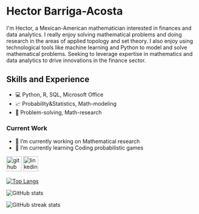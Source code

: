 # Hector Barriga-Acosta
I'm Hector, a Mexican-American mathematician interested in finances and data analytics. I really enjoy solving mathematical problems and doing research in the areas of applied topology and set theory. I also enjoy using technological tools like machine learning and Python to model and solve mathematical problems. Seeking to leverage expertise in mathematics and data analytics to drive innovations in the finance sector.

## Skills and Experience

* 💻 Python, R, SQL, Microsoft Office
* 📈 Probability&Statistics, Math-modeling
* 📐 Problem-solving, Math-research

### Current Work
- 🔭 I’m currently working on Mathematical research 
- 🌱 I’m currently learning Coding probabilistic games 


[<img src='https://cdn.jsdelivr.net/npm/simple-icons@3.0.1/icons/github.svg' alt='github' height='40'>](https://github.com/hector-barriga)  [<img src='https://cdn.jsdelivr.net/npm/simple-icons@3.0.1/icons/linkedin.svg' alt='linkedin' height='40'>](https://www.linkedin.com/in/hector-barriga-acosta/)  

[![Top Langs](https://github-readme-stats.vercel.app/api/top-langs/?username=hector-barriga)](https://github.com/anuraghazra/github-readme-stats)

![GitHub stats](https://github-readme-stats.vercel.app/api?username=hector-barriga&show_icons=true)  

![GitHub streak stats](https://streak-stats.demolab.com/?user=hector-barriga)  

